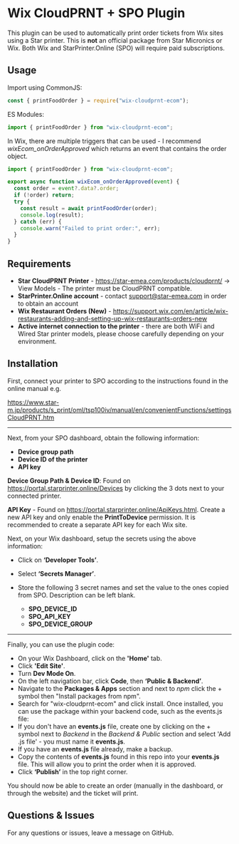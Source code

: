 # Wix CloudPRNT + SPO Plugin

This plugin can be used to automatically print order tickets from Wix sites using a Star printer.
This is **not** an official package from Star Micronics or Wix.
Both Wix and StarPrinter.Online (SPO) will require paid subscriptions.

## Usage

Import using CommonJS:

```js
const { printFoodOrder } = require("wix-cloudprnt-ecom");
```

ES Modules:

```js
import { printFoodOrder } from "wix-cloudprnt-ecom";
```

In Wix, there are multiple triggers that can be used - I recommend _wixEcom_onOrderApproved_ which returns an event that contains the order object.

```js
import { printFoodOrder } from "wix-cloudprnt-ecom";

export async function wixEcom_onOrderApproved(event) {
  const order = event?.data?.order;
  if (!order) return;
  try {
    const result = await printFoodOrder(order);
    console.log(result);
  } catch (err) {
    console.warn("Failed to print order:", err);
  }
}
```

## Requirements

- **Star CloudPRNT Printer** - https://star-emea.com/products/cloudprnt/ -> View Models - The printer must be CloudPRNT compatible.
- **StarPrinter.Online account** - contact <support@star-emea.com> in order to obtain an account
- **Wix Restaurant Orders (New)** - https://support.wix.com/en/article/wix-restaurants-adding-and-setting-up-wix-restaurants-orders-new
- **Active internet connection to the printer** - there are both WiFi and Wired Star printer models, please choose carefully depending on your environment.

## Installation

First, connect your printer to SPO according to the instructions found in the online manual e.g.

https://www.star-m.jp/products/s_print/oml/tsp100iv/manual/en/convenientFunctions/settingsCloudPRNT.htm

---

Next, from your SPO dashboard, obtain the following information:

- **Device group path**
- **Device ID of the printer**
- **API key**

**Device Group Path & Device ID**: Found on https://portal.starprinter.online/Devices by clicking the 3 dots next to your connected printer.

**API Key** - Found on https://portal.starprinter.online/ApiKeys.html. Create a new API key and only enable the **PrintToDevice** permission. It is recommended to create a separate API key for each Wix site.

Next, on your Wix dashboard, setup the secrets using the above information:

- Click on **‘Developer Tools’**.
- Select **‘Secrets Manager’**.
- Store the following 3 secret names and set the value to the ones copied from SPO. Description can be left blank.

  - **SPO_DEVICE_ID**
  - **SPO_API_KEY**
  - **SPO_DEVICE_GROUP**

---

Finally, you can use the plugin code:

- On your Wix Dashboard, click on the **'Home'** tab.
- Click **'Edit Site'**.
- Turn **Dev Mode On**.
- On the left navigation bar, click **Code**, then **‘Public & Backend’**.
- Navigate to the **Packages & Apps** section and next to _npm_ click the + symbol then "Install packages from npm".
- Search for "wix-cloudprnt-ecom" and click install. Once installed, you can use the package within your backend code, such as the events.js file:
- If you don't have an **events.js** file, create one by clicking on the + symbol next to _Backend_ in the _Backend & Public_ section and select 'Add .js file' - you must name it **events.js**.
- If you have an **events.js** file already, make a backup.
- Copy the contents of **events.js** found in this repo into your **events.js** file. This will allow you to print the order when it is approved.
- Click **‘Publish’** in the top right corner.

You should now be able to create an order (manually in the dashboard, or through the website) and the ticket will print.

## Questions & Issues

For any questions or issues, leave a message on GitHub.
